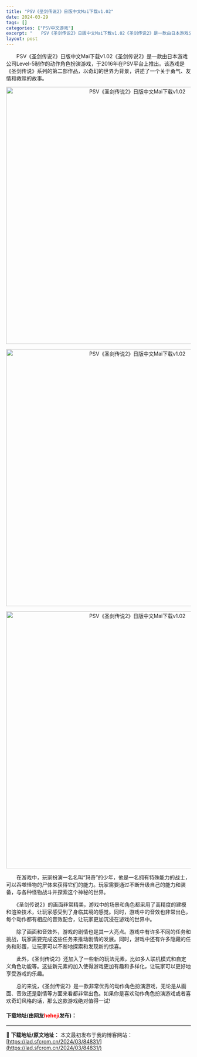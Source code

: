 ```yaml
---
title: "PSV《圣剑传说2》日版中文Mai下载v1.02"
date: 2024-03-29
tags: []
categories: ["PSV中文游戏"]
excerpt: "　　PSV《圣剑传说2》日版中文Mai下载v1.02《圣剑传说2》是一款由日本游戏公司Level-5制作的动作角色扮演游戏，于2016年在PSV平台上推出。该游戏是《圣剑传说》系列的第二部作品，以奇幻的世界为背景，讲述了一个关于勇气、友情和救赎的故事。 　　在游戏中，玩家扮演一名名叫&ldquo;玛&hellip;"
layout: post
---
```


 <p>　　PSV《圣剑传说2》日版中文Mai下载v1.02《圣剑传说2》是一款由日本游戏公司Level-5制作的动作角色扮演游戏，于2016年在PSV平台上推出。该游戏是《圣剑传说》系列的第二部作品，以奇幻的世界为背景，讲述了一个关于勇气、友情和救赎的故事。</p> <p align="center"><img align="" border="0" src="https://lad.sfcrom.cn/wp-content/uploads/2024/03/20240329_660675b23901e.webp" width="700" alt="PSV《圣剑传说2》日版中文Mai下载v1.02" /></p> <p align="center"><img align="" border="0" src="https://lad.sfcrom.cn/wp-content/uploads/2024/03/20240329_660675b2afc87.webp" width="700" alt="PSV《圣剑传说2》日版中文Mai下载v1.02" /></p> <p align="center"><img align="" border="0" src="https://lad.sfcrom.cn/wp-content/uploads/2024/03/20240329_660675b3522f4.webp" width="700" alt="PSV《圣剑传说2》日版中文Mai下载v1.02" /></p> <p>　　在游戏中，玩家扮演一名名叫&ldquo;玛奇&rdquo;的少年，他是一名拥有特殊能力的战士，可以吞噬怪物的尸体来获得它们的能力。玩家需要通过不断升级自己的能力和装备，与各种怪物战斗并探索这个神秘的世界。</p> <p>　　《圣剑传说2》的画面非常精美，游戏中的场景和角色都采用了高精度的建模和渲染技术，让玩家感受到了身临其境的感觉。同时，游戏中的音效也非常出色，每个动作都有相应的音效配合，让玩家更加沉浸在游戏的世界中。</p> <p>　　除了画面和音效外，游戏的剧情也是其一大亮点。游戏中有许多不同的任务和挑战，玩家需要完成这些任务来推动剧情的发展。同时，游戏中还有许多隐藏的任务和彩蛋，让玩家可以不断地探索和发现新的惊喜。</p> <p>　　此外，《圣剑传说2》还加入了一些新的玩法元素，比如多人联机模式和自定义角色功能等。这些新元素的加入使得游戏更加有趣和多样化，让玩家可以更好地享受游戏的乐趣。</p> <p>　　总的来说，《圣剑传说2》是一款非常优秀的动作角色扮演游戏，无论是从画面、音效还是剧情等方面来看都非常出色。如果你是喜欢动作角色扮演游戏或者喜欢奇幻风格的话，那么这款游戏绝对值得一试!</p> <p><h4>下载地址(由网友<font color="red">heheji</font>发布)：</h4></p> 

---
📖 **下载地址/原文地址：** 本文最初发布于我的博客网站：[https://lad.sfcrom.cn/2024/03/84831/](https://lad.sfcrom.cn/2024/03/84831/)
